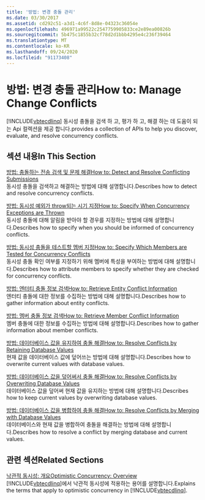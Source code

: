 ```yaml
---
title: '방법: 변경 충돌 관리'
ms.date: 03/30/2017
ms.assetid: cd292c51-a3d1-4c6f-8d8e-04323c36054e
ms.openlocfilehash: 496971a99522c2547759905833ce2e89ea00826b
ms.sourcegitcommit: 5b475c1855b32cf78d2d1bbb4295e4c236f39464
ms.translationtype: MT
ms.contentlocale: ko-KR
ms.lasthandoff: 09/24/2020
ms.locfileid: "91173408"
---
```

# <a name="how-to-manage-change-conflicts"></a><span data-ttu-id="4e6ce-102">방법: 변경 충돌 관리</span><span class="sxs-lookup"><span data-stu-id="4e6ce-102">How to: Manage Change Conflicts</span></span>

[!INCLUDE[vbtecdlinq](../../../../../../includes/vbtecdlinq-md.md)] <span data-ttu-id="4e6ce-103">동시성 충돌을 검색 하 고, 평가 하 고, 해결 하는 데 도움이 되는 Api 컬렉션을 제공 합니다.</span><span class="sxs-lookup"><span data-stu-id="4e6ce-103">provides a collection of APIs to help you discover, evaluate, and resolve concurrency conflicts.</span></span>  
  
## <a name="in-this-section"></a><span data-ttu-id="4e6ce-104">섹션 내용</span><span class="sxs-lookup"><span data-stu-id="4e6ce-104">In This Section</span></span>  

 [<span data-ttu-id="4e6ce-105">방법: 충돌하는 전송 검색 및 문제 해결</span><span class="sxs-lookup"><span data-stu-id="4e6ce-105">How to: Detect and Resolve Conflicting Submissions</span></span>](how-to-detect-and-resolve-conflicting-submissions.md)  
 <span data-ttu-id="4e6ce-106">동시성 충돌을 검색하고 해결하는 방법에 대해 설명합니다.</span><span class="sxs-lookup"><span data-stu-id="4e6ce-106">Describes how to detect and resolve concurrency conflicts.</span></span>  
  
 [<span data-ttu-id="4e6ce-107">방법: 동시성 예외가 throw되는 시기 지정</span><span class="sxs-lookup"><span data-stu-id="4e6ce-107">How to: Specify When Concurrency Exceptions are Thrown</span></span>](how-to-specify-when-concurrency-exceptions-are-thrown.md)  
 <span data-ttu-id="4e6ce-108">동시성 충돌에 대해 알림을 받아야 할 경우를 지정하는 방법에 대해 설명합니다.</span><span class="sxs-lookup"><span data-stu-id="4e6ce-108">Describes how to specify when you should be informed of concurrency conflicts.</span></span>  
  
 [<span data-ttu-id="4e6ce-109">방법: 동시성 충돌을 테스트할 멤버 지정</span><span class="sxs-lookup"><span data-stu-id="4e6ce-109">How to: Specify Which Members are Tested for Concurrency Conflicts</span></span>](how-to-specify-which-members-are-tested-for-concurrency-conflicts.md)  
 <span data-ttu-id="4e6ce-110">동시성 충돌 확인 여부를 지정하기 위해 멤버에 특성을 부여하는 방법에 대해 설명합니다.</span><span class="sxs-lookup"><span data-stu-id="4e6ce-110">Describes how to attribute members to specify whether they are checked for concurrency conflicts.</span></span>  
  
 [<span data-ttu-id="4e6ce-111">방법: 엔터티 충돌 정보 검색</span><span class="sxs-lookup"><span data-stu-id="4e6ce-111">How to: Retrieve Entity Conflict Information</span></span>](how-to-retrieve-entity-conflict-information.md)  
 <span data-ttu-id="4e6ce-112">엔터티 충돌에 대한 정보를 수집하는 방법에 대해 설명합니다.</span><span class="sxs-lookup"><span data-stu-id="4e6ce-112">Describes how to gather information about entity conflicts.</span></span>  
  
 [<span data-ttu-id="4e6ce-113">방법: 멤버 충돌 정보 검색</span><span class="sxs-lookup"><span data-stu-id="4e6ce-113">How to: Retrieve Member Conflict Information</span></span>](how-to-retrieve-member-conflict-information.md)  
 <span data-ttu-id="4e6ce-114">멤버 충돌에 대한 정보를 수집하는 방법에 대해 설명합니다.</span><span class="sxs-lookup"><span data-stu-id="4e6ce-114">Describes how to gather information about member conflicts.</span></span>  
  
 [<span data-ttu-id="4e6ce-115">방법: 데이터베이스 값을 유지하여 충돌 해결</span><span class="sxs-lookup"><span data-stu-id="4e6ce-115">How to: Resolve Conflicts by Retaining Database Values</span></span>](how-to-resolve-conflicts-by-retaining-database-values.md)  
 <span data-ttu-id="4e6ce-116">현재 값을 데이터베이스 값에 덮어쓰는 방법에 대해 설명합니다.</span><span class="sxs-lookup"><span data-stu-id="4e6ce-116">Describes how to overwrite current values with database values.</span></span>  
  
 [<span data-ttu-id="4e6ce-117">방법: 데이터베이스 값을 덮어써서 충돌 해결</span><span class="sxs-lookup"><span data-stu-id="4e6ce-117">How to: Resolve Conflicts by Overwriting Database Values</span></span>](how-to-resolve-conflicts-by-overwriting-database-values.md)  
 <span data-ttu-id="4e6ce-118">데이터베이스 값을 덮어써 현재 값을 유지하는 방법에 대해 설명합니다.</span><span class="sxs-lookup"><span data-stu-id="4e6ce-118">Describes how to keep current values by overwriting database values.</span></span>  
  
 [<span data-ttu-id="4e6ce-119">방법: 데이터베이스 값을 병합하여 충돌 해결</span><span class="sxs-lookup"><span data-stu-id="4e6ce-119">How to: Resolve Conflicts by Merging with Database Values</span></span>](how-to-resolve-conflicts-by-merging-with-database-values.md)  
 <span data-ttu-id="4e6ce-120">데이터베이스와 현재 값을 병합하여 충돌을 해결하는 방법에 대해 설명합니다.</span><span class="sxs-lookup"><span data-stu-id="4e6ce-120">Describes how to resolve a conflict by merging database and current values.</span></span>  
  
## <a name="related-sections"></a><span data-ttu-id="4e6ce-121">관련 섹션</span><span class="sxs-lookup"><span data-stu-id="4e6ce-121">Related Sections</span></span>  

 [<span data-ttu-id="4e6ce-122">낙관적 동시성: 개요</span><span class="sxs-lookup"><span data-stu-id="4e6ce-122">Optimistic Concurrency: Overview</span></span>](optimistic-concurrency-overview.md)  
 <span data-ttu-id="4e6ce-123">[!INCLUDE[vbtecdlinq](../../../../../../includes/vbtecdlinq-md.md)]에서 낙관적 동시성에 적용하는 용어를 설명합니다.</span><span class="sxs-lookup"><span data-stu-id="4e6ce-123">Explains the terms that apply to optimistic concurrency in [!INCLUDE[vbtecdlinq](../../../../../../includes/vbtecdlinq-md.md)].</span></span>
